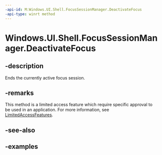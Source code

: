```yaml
---
-api-id: M:Windows.UI.Shell.FocusSessionManager.DeactivateFocus
-api-type: winrt method
---
```


# Windows.UI.Shell.FocusSessionManager.DeactivateFocus

<!--
public void DeactivateFocus ();
-->


## -description

Ends the currently active focus session.

## -remarks

This method is a limited access feature which require specific approval to be used in an application. For more information, see [LimitedAccessFeatures](xref:Windows.ApplicationModel.LimitedAccessFeatures).

## -see-also

## -examples


